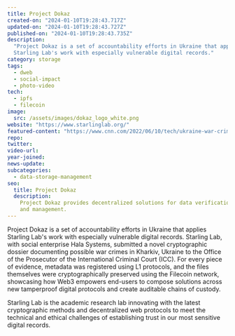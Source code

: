 ```yaml
---
title: Project Dokaz
created-on: "2024-01-10T19:28:43.717Z"
updated-on: "2024-01-10T19:28:43.727Z"
published-on: "2024-01-10T19:28:43.735Z"
description:
  "Project Dokaz is a set of accountability efforts in Ukraine that applies
  Starling Lab's work with especially vulnerable digital records."
category: storage
tags:
  - dweb
  - social-impact
  - photo-video
tech:
  - ipfs
  - filecoin
image:
  src: /assets/images/dokaz_logo_white.png
website: "https://www.starlinglab.org/"
featured-content: "https://www.cnn.com/2022/06/10/tech/ukraine-war-crimes-blockchain/index.html"
repo:
twitter:
video-url:
year-joined:
news-update:
subcategories:
  - data-storage-management
seo:
  title: Project Dokaz
  description:
    Project Dokaz provides decentralized solutions for data verification
    and management.
---
```


Project Dokaz is a set of accountability efforts in Ukraine that applies Starling Lab's work with especially vulnerable digital records. Starling Lab, with social enterprise Hala Systems, submitted a novel cryptographic dossier documenting possible war crimes in Kharkiv, Ukraine to the Office of the Prosecutor of the International Criminal Court (ICC). For every piece of evidence, metadata was registered using L1 protocols, and the files themselves were cryptographically preserved using the Filecoin network, showcasing how Web3 empowers end-users to compose solutions across new tamperproof digital protocols and create auditable chains of custody.

Starling Lab is the academic research lab innovating with the latest cryptographic methods and decentralized web protocols to meet the technical and ethical challenges of establishing trust in our most sensitive digital records.
